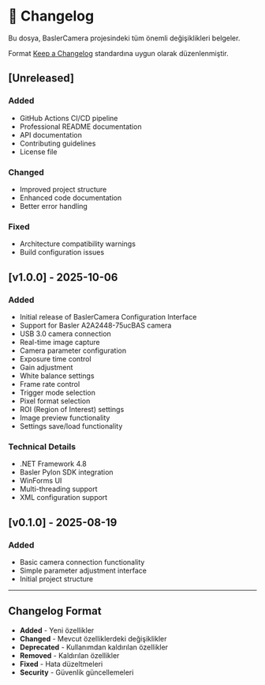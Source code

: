 # 📝 Changelog

Bu dosya, BaslerCamera projesindeki tüm önemli değişiklikleri belgeler.

Format [Keep a Changelog](https://keepachangelog.com/en/1.0.0/) standardına uygun olarak düzenlenmiştir.

## [Unreleased]

### Added
- GitHub Actions CI/CD pipeline
- Professional README documentation
- API documentation
- Contributing guidelines
- License file

### Changed
- Improved project structure
- Enhanced code documentation
- Better error handling

### Fixed
- Architecture compatibility warnings
- Build configuration issues

## [v1.0.0] - 2025-10-06

### Added
- Initial release of BaslerCamera Configuration Interface
- Support for Basler A2A2448-75ucBAS camera
- USB 3.0 camera connection
- Real-time image capture
- Camera parameter configuration
- Exposure time control
- Gain adjustment
- White balance settings
- Frame rate control
- Trigger mode selection
- Pixel format selection
- ROI (Region of Interest) settings
- Image preview functionality
- Settings save/load functionality

### Technical Details
- .NET Framework 4.8
- Basler Pylon SDK integration
- WinForms UI
- Multi-threading support
- XML configuration support

## [v0.1.0] - 2025-08-19

### Added
- Basic camera connection functionality
- Simple parameter adjustment interface
- Initial project structure

---

## Changelog Format

- **Added** - Yeni özellikler
- **Changed** - Mevcut özelliklerdeki değişiklikler
- **Deprecated** - Kullanımdan kaldırılan özellikler
- **Removed** - Kaldırılan özellikler
- **Fixed** - Hata düzeltmeleri
- **Security** - Güvenlik güncellemeleri
